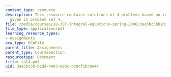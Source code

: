 ```yaml
---
content_type: resource
description: This resource contains solutions of 4 problems based on integral equations
  given in problem set 4.
file: /media/courses/18-307-integral-equations-spring-2006/3ae5bc5bb1dd4483a93cbc8cf1bc9e44_sol4.pdf
file_type: application/pdf
learning_resource_types:
- Assignments
ocw_type: OCWFile
parent_title: Assignments
parent_type: CourseSection
resourcetype: Document
title: sol4.pdf
uid: 3ae5bc5b-b1dd-4483-a93c-bc8cf1bc9e44
---
```

